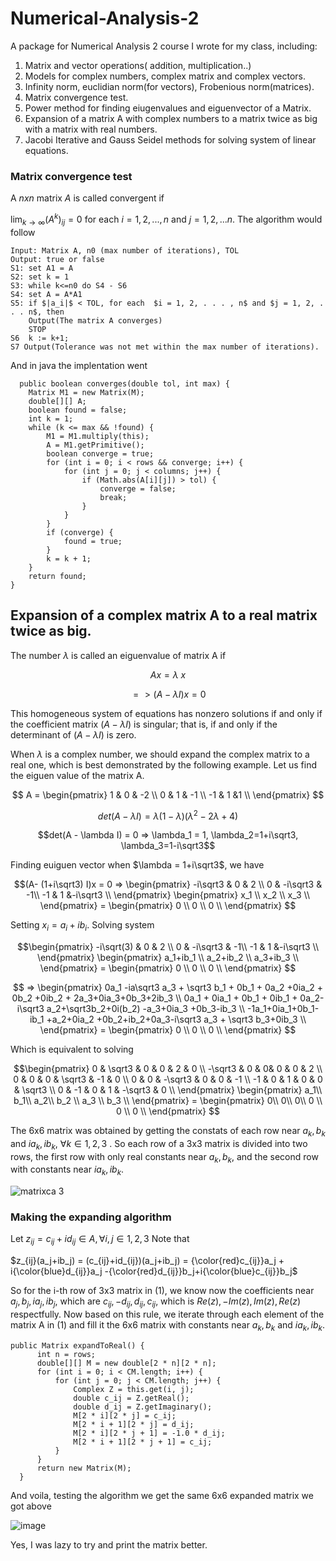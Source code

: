 # Numerical-Analysis-2

A package for Numerical Analysis 2 course I wrote for my class, including:

  1. Matrix and vector operations( addition, multiplication..)
  2. Models for complex numbers, complex matrix and complex vectors.
  2. Infinity norm, euclidian norm(for vectors), Frobenious norm(matrices).
  3. Matrix convergence test.
  4. Power method for finding eiugenvalues and eiguenvector of a Matrix.
  5. Expansion of a matrix A with complex numbers to a matrix twice as big with a matrix with real numbers. 
  6. Jacobi Iterative and Gauss Seidel  methods for solving system of linear equations. 


 ### Matrix convergence test 
 A $nxn$ matrix $A$ is called convergent if 
 
$\displaystyle \lim_{k \to \infty} (A^k)_{ij} = 0$ for each  $i = 1, 2, . . . , n$ and $j = 1, 2, . . . n$. The algorithm would follow 

    Input: Matrix A, n0 (max number of iterations), TOL
    Output: true or false 
    S1: set A1 = A
    S2: set k = 1
    S3: while k<=n0 do S4 - S6
    S4: set A = A*A1
    S5: if $|a_i|$ < TOL, for each  $i = 1, 2, . . . , n$ and $j = 1, 2, . . . n$, then  
        Output(The matrix A converges)
        STOP
    S6  k := k+1;
    S7 Output(Tolerance was not met within the max number of iterations).

And in java the implentation went 
  
      public boolean converges(double tol, int max) {
        Matrix M1 = new Matrix(M);
        double[][] A;
        boolean found = false;
        int k = 1;
        while (k <= max && !found) {
            M1 = M1.multiply(this);
            A = M1.getPrimitive();
            boolean converge = true;
            for (int i = 0; i < rows && converge; i++) {
                for (int j = 0; j < columns; j++) {
                    if (Math.abs(A[i][j]) > tol) {
                        converge = false;
                        break;
                    }
                }
            }
            if (converge) {
                found = true;
            }
            k = k + 1;
        }
        return found;
    }

## Expansion of a complex matrix A to a real matrix twice as big.

The number $\lambda$ is called an eiguenvalue of matrix A if  

$$Ax =\lambda\ x$$ 

$$ =>(A- \lambda I)x = 0 $$

This homogeneous system of equations has nonzero solutions if and only if the coefficient matrix $(A- \lambda I)$ is singular; that is, if and only if
the determinant of $(A- \lambda I)$ is zero.

When $\lambda$ is a complex number, we should expand the complex matrix to a real one, which is best demonstrated by the following example. Let us find the eiguen value of the matrix A.

$$ 
A =
\begin{pmatrix}
1 & 0 & -2 \\
0 & 1 & -1 \\
-1 & 1 &1 \\
\end{pmatrix}
$$

$$det(A-\lambda I)=\lambda (1-\lambda)(\lambda^2-2\lambda+4)$$ 


$$det(A - \lambda I) = 0 => \lambda_1 = 1, \lambda_2=1+i\sqrt3, \lambda_3=1-i\sqrt3$$

Finding euiguen vector when $\lambda = 1+i\sqrt3$, we have 

$$(A- (1+i\sqrt3) I)x = 0 =>
\begin{pmatrix}
-i\sqrt3 & 0 & 2 \\
0 & -i\sqrt3 & -1\\
-1 & 1 &-i\sqrt3 \\
\end{pmatrix}
\begin{pmatrix}
x_1 \\
x_2 \\
x_3 \\
\end{pmatrix} = 
\begin{pmatrix}
0 \\
0 \\
0 \\
\end{pmatrix}
$$

Setting $x_i=a_i+ib_i$. Solving system 

$$\begin{pmatrix}
-i\sqrt(3) & 0 & 2 \\
0 & -i\sqrt3 & -1\\
-1 & 1 &-i\sqrt3 \\
\end{pmatrix}
\begin{pmatrix}
a_1+ib_1 \\
a_2+ib_2 \\
a_3+ib_3 \\
\end{pmatrix} = 
\begin{pmatrix}
0 \\
0 \\
0 \\
\end{pmatrix}
$$

$$
=>
\begin{pmatrix}
0a_1 -ia\sqrt3 a_3 + \sqrt3 b_1 + 0b_1 + 0a_2 +0ia_2 + 0b_2 +0ib_2 + 2a_3+0ia_3+0b_3+2ib_3 \\
0a_1 + 0ia_1 + 0b_1 + 0ib_1 + 0a_2-i\sqrt3 a_2+\sqrt3b_2+0i(b_2) -a_3+0ia_3 +0b_3-ib_3 \\
-1a_1+0ia_1+0b_1-ib_1 +a_2+0ia_2 +0b_2+ib_2+0a_3-i\sqrt3 a_3 + \sqrt3 b_3+0ib_3 \\
\end{pmatrix} = 
\begin{pmatrix}
0 \\
0 \\
0 \\
\end{pmatrix}
$$

Which is equivalent to solving 

$$\begin{pmatrix}
0 & \sqrt3 & 0 & 0 & 2 & 0 \\
-\sqrt3 & 0 & 0& 0 & 0 & 2 \\
0 & 0 & 0 & \sqrt3 & -1 & 0 \\
0 & 0 & -\sqrt3 & 0 & 0 & -1 \\
-1 & 0 & 1 & 0 & 0 & \sqrt3 \\
0 & -1 & 0 & 1 & -\sqrt3 & 0 \\
\end{pmatrix}
\begin{pmatrix}
a_1\\
b_1\\
a_2\\
b_2 \\
a_3 \\
b_3 \\
\end{pmatrix} = 
\begin{pmatrix}
0\\
0\\
0\\
0 \\
0 \\
0 \\
\end{pmatrix}
$$


The 6x6 matrix was obtained by getting the constats of each row  near $a_k,b_k$ and $ia_k, ib_k$, $\forall k \in {1,2,3}$ . So each row of a 3x3 matrix is divided into two rows, the first row with only real constants near $a_k,b_k$, and the second row with constants near $ia_k,ib_k$.

![matrixca 3](https://user-images.githubusercontent.com/84543584/191829991-9627917b-5ff6-4f71-9c39-f25acb6e59ac.png)


### Making the expanding algorithm

Let $z_{ij}=c_{ij} + id_{ij} \in A, \forall i,j \in {{1,2,3}}$
Note that 

 $z_{ij}(a_j+ib_j) = (c_{ij}+id_{ij})(a_j+ib_j) = {\color{red}c_{ij}}a_j + i{\color{blue}d_{ij}}a_j -{\color{red}d_{ij}}b_j+i{\color{blue}c_{ij}}b_j$
 
 So for the i-th row of 3x3 matrix in (1), we know now the coefficients near $a_j,b_j,ia_j,ib_j$, which are $c_{ij},-d_{ij},d_{ij},c_{ij}$, which is $Re(z),-Im(z),Im(z),Re(z)$ respectfully.
 Now based on this rule, we iterate through each element of the matrix A in (1) and fill it the 6x6 matrix with constants near $a_k,b_k$ and $ia_k, ib_k$.
  
    public Matrix expandToReal() {
          int n = rows;
          double[][] M = new double[2 * n][2 * n];
          for (int i = 0; i < CM.length; i++) {
              for (int j = 0; j < CM.length; j++) {
                  Complex Z = this.get(i, j);
                  double c_ij = Z.getReal();
                  double d_ij = Z.getImaginary();
                  M[2 * i][2 * j] = c_ij;
                  M[2 * i + 1][2 * j] = d_ij;
                  M[2 * i][2 * j + 1] = -1.0 * d_ij;
                  M[2 * i + 1][2 * j + 1] = c_ij;
              }
          }
          return new Matrix(M);
      }
   
And voila, testing the algorithm we get the same 6x6 expanded matrix we got above
 
 ![image](https://user-images.githubusercontent.com/84543584/191826023-cb1b1e1b-4873-4997-898e-b305d0e3cf76.png)

Yes, I was lazy to try and print the matrix better.
 
